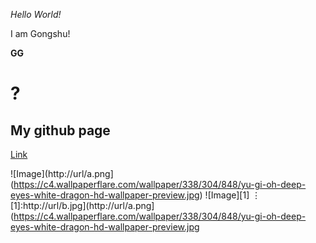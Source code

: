 *Hello World!*

I am Gongshu!

**GG**

# ?

## My github page
[Link](https://github.com/SinSpecter)

![Image](http://url/a.png](https://c4.wallpaperflare.com/wallpaper/338/304/848/yu-gi-oh-deep-eyes-white-dragon-hd-wallpaper-preview.jpg)
![Image][1]
⋮
[1]:http://url/b.jpg](http://url/a.png](https://c4.wallpaperflare.com/wallpaper/338/304/848/yu-gi-oh-deep-eyes-white-dragon-hd-wallpaper-preview.jpg
